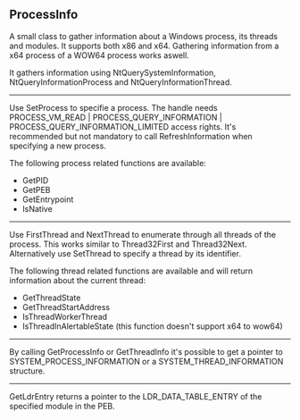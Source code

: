 ## ProcessInfo

A small class to gather information about a Windows process, its threads and modules.
It supports both x86 and x64. Gathering information from a x64 process of a WOW64 process works aswell.

It gathers information using NtQuerySystemInformation, NtQueryInformationProcess and NtQueryInformationThread.

---

Use SetProcess to specifie a process. The handle needs PROCESS_VM_READ | PROCESS_QUERY_INFORMATION | PROCESS_QUERY_INFORMATION_LIMITED access rights.
It's recommended but not mandatory to call RefreshInformation when specifying a new process.

The following process related functions are available:
- GetPID
- GetPEB
- GetEntrypoint
- IsNative

---

Use FirstThread and NextThread to enumerate through all threads of the process. This works similar to Thread32First and Thread32Next.
Alternatively use SetThread to specify a thread by its identifier.

The following thread related functions are available and will return information about the current thread:
- GetThreadState
- GetThreadStartAddress
- IsThreadWorkerThread
- IsThreadInAlertableState (this function doesn't support x64 to wow64)

---

By calling GetProcessInfo or GetThreadInfo it's possible to get a pointer to SYSTEM_PROCESS_INFORMATION	or a SYSTEM_THREAD_INFORMATION structure.

---

GetLdrEntry returns a pointer to the LDR_DATA_TABLE_ENTRY of the specified module in the PEB.
